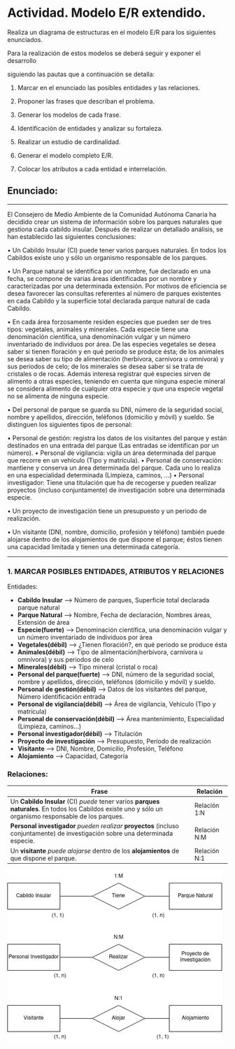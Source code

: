<div>

# Actividad. Modelo E/R extendido.
Realiza un diagrama de estructuras en el modelo E/R para los siguientes enunciados.

Para la realización de estos modelos se deberá seguir y exponer el desarrollo

siguiendo las pautas que a continuación se detalla:

1. Marcar en el enunciado las posibles entidades y las relaciones.

2. Proponer las frases que describan el problema.

3. Generar los modelos de cada frase.

4. Identificación de entidades y analizar su fortaleza.

5. Realizar un estudio de cardinalidad.

6. Generar el modelo completo E/R.

7. Colocar los atributos a cada entidad e interrelación.


## Enunciado: 
----------------------------
El Consejero de Medio Ambiente de la Comunidad Autónoma Canaria ha decidido crear un sistema de información sobre los parques naturales que gestiona cada cabildo insular. Después de realizar un detallado análisis, se han establecido las siguientes conclusiones:

• Un Cabildo Insular (CI) puede tener varios parques naturales. En todos los Cabildos existe uno y sólo un organismo responsable de los parques. 

• Un Parque natural se identifica por un nombre, fue declarado en una fecha, se compone de varias áreas identificadas por un nombre y caracterizadas por una determinada extensión. Por motivos de eficiencia se desea favorecer las consultas referentes al número de parques existentes en cada Cabildo y la superficie total declarada parque natural de cada Cabildo.

• En cada área forzosamente residen especies que pueden ser de tres tipos: vegetales, animales y minerales. Cada especie tiene una denominación científica, una denominación vulgar y un número inventariado de individuos por área. De las especies vegetales se desea saber si tienen floración y en qué periodo se produce ésta; de los animales se desea saber su tipo de alimentación (herbívora, carnívora u omnívora) y sus periodos de celo;  de los minerales se desea saber si se trata de cristales o de rocas. Además interesa registrar qué especies sirven de alimento a otras especies, teniendo en cuenta que ninguna especie mineral se considera alimento de cualquier otra especie y que una especie vegetal no se alimenta de ninguna especie.

• Del personal de parque se guarda su DNI, número de la seguridad social, nombre y apellidos, dirección, teléfonos (domicilio y móvil) y sueldo. Se distinguen los siguientes tipos de personal:

• Personal de gestión: registra los datos de los visitantes del parque y están destinados en una entrada del parque (Las entradas se identifican por un número).
• Personal de vigilancia: vigila un área determinada del parque que recorre en un vehículo (Tipo y matrícula).
• Personal de conservación: mantiene y conserva un área determinada del parque. Cada uno lo realiza en una especialidad determinada (Limpieza, caminos, …)
• Personal investigador: Tiene una titulación que ha de recogerse y pueden realizar proyectos (incluso conjuntamente) de investigación sobre una determinada especie.

• Un proyecto de investigación tiene un presupuesto y un periodo de realización.

• Un visitante (DNI, nombre, domicilio, profesión  y teléfono) también puede alojarse dentro de los alojamientos de que dispone el parque; éstos tienen una capacidad limitada y tienen una determinada categoría.

---------------------
### 1. MARCAR POSIBLES ENTIDADES, ATRIBUTOS Y RELACIONES
Entidades: 
- __Cabildo Insular__ --> Número de parques, Superficie total declarada parque natural
- __Parque Natural__ --> Nombre, Fecha de declaración, Nombres áreas, Extensión de área
- __Especie(fuerte)__ --> Denominación científica, una denominación vulgar y un número inventariado de individuos por área
- __Vegetales(débil)__ --> ¿Tienen floración?, en qué periodo se produce ésta
- __Animales(débil)__ --> Tipo de alimentación(herbívora, carnívora u omnívora) y sus periodos de celo
- __Minerales(débil)__ --> Tipo mineral (cristal o roca)
- __Personal del parque(fuerte)__ --> DNI, número de la seguridad social, nombre y apellidos, dirección, teléfonos (domicilio y móvil) y sueldo.
- __Personal de gestión(débil)__ --> Datos de los visitantes del parque, Número identificación entrada
- __Personal de vigilancia(débil)__ --> Área de vigilancia, Vehículo (Tipo y matrícula)
- __Personal de conservación(débil)__ --> Área mantenimiento, Especialidad (Limpieza, caminos...)
- __Personal investigador(débil)__ --> Titulación
- __Proyecto de investigación__ --> Presupuesto, Período de realización
- __Visitante__ --> DNI, Nombre, Domicilio, Profesión, Teléfono
- __Alojamiento__ --> Capacidad, Categoría

### Relaciones:
| Frase | Relación | 
|----------|----------|
| Un __Cabildo Insular__ (CI) *puede* tener varios __parques naturales__. En todos los Cabildos existe uno y sólo un organismo responsable de los parques.   | Relación 1:N   |
| __Personal investigador__ *pueden realizar* __proyectos__ (incluso conjuntamente) de investigación sobre una determinada especie.    | Relación N:M   |
| Un __visitante__ *puede alojarse* dentro de los __alojamientos__ de que dispone el parque.    | Relación N:1   | 

<img src = "images/modeloindividual.png">



</div>